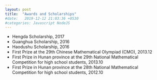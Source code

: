 ```yaml
---
layout: post
title:  "Awards and Scholarships"
#date:   2019-12-12 21:03:36 +0530
#categories: Javascript NodeJS
---
```

* Hengda Scholarship, 2017 
* Guanghua Scholarship, 2016 
* Haodushu Scholarship, 2016  
* First Prize at the 29th Chinese Mathematical Olympiad (CMO), 2013.12  
* First Prize in Hunan province at the 29th National Mathematical Competition for high school students, 2013.10
* First Prize in Hunan province at the 28th National Mathematical Competition for high school students, 2012.10  

